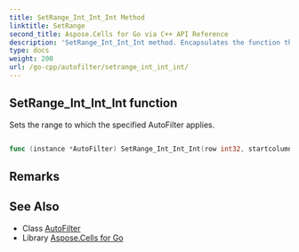 ```yaml
---
title: SetRange_Int_Int_Int Method 
linktitle: SetRange
second_title: Aspose.Cells for Go via C++ API Reference
description: 'SetRange_Int_Int_Int method. Encapsulates the function that represents setrange in Go.'
type: docs
weight: 200
url: /go-cpp/autofilter/setrange_int_int_int/
---
```


## SetRange_Int_Int_Int function

Sets the range to which the specified AutoFilter applies.

```go

func (instance *AutoFilter) SetRange_Int_Int_Int(row int32, startcolumn int32, endcolumn int32)  error

```

## Remarks


## See Also

* Class [AutoFilter](../)
* Library [Aspose.Cells for Go](../../)
